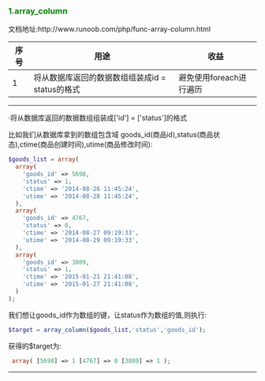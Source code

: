 <h3 style="color:green">1.array_column</h3> 
文档地址:http://www.runoob.com/php/func-array-column.html

序号|                     用途                       |收益
----|------------------------------------------------|-----------------------
1   |将从数据库返回的数据数组组装成id = status的格式 |避免使用foreach进行遍历

---

·将从数据库返回的数据数组组装成['id'] = ['status']的格式

比如我们从数据库拿到的数组包含域 goods_id(商品id),status(商品状态),ctime(商品创建时间),utime(商品修改时间):
```php
$goods_list = array(
  array(
    'goods_id' => 5698,
    'status' => 1,
    'ctime' => '2014-08-26 11:45:24',
    'utime' => '2014-08-28 11:45:24',
  ),
  array(
    'goods_id' => 4767,
    'status' => 0,
    'ctime' => '2014-08-27 09:19:33',
    'utime' => '2014-08-29 09:19:33',
  ),
  array(
    'goods_id' => 3809,
    'status' => 1,
    'ctime' => '2015-01-21 21:41:08',
    'utime' => '2015-01-27 21:41:08',
  )
);
```
我们想让goods_id作为数组的键，让status作为数组的值,则执行:
```php
$target = array_column($goods_list,'status','goods_id');
```
获得的$target为:
```php
 array( [5698] => 1 [4767] => 0 [3809] => 1 );
```
---

